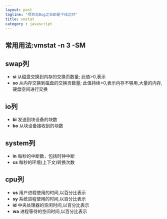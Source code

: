 ```yaml
---
layout: post
tagline: "项目无Bug之日即是下线之时"
title: vmstat
category : javascript
---
```

## 常用用法:vmstat -n 3 -SM





## swap列
 - **si**
   从磁盘交换到内存的交换页数量; 此值>0,表示
 - **so**
   从内存交换到磁盘的交换页数量; 此值持续>0,表示内存不够用,大量的内存,硬盘空间进行交换

## io列
 - **bi**
   发送到块设备的块数
 - **bo**
   从块设备接收到的块数

## system列
 - **in**
   每秒的中断数，包括时钟中断
 - **cs**
   每秒的环境(上下文)转换次数

## cpu列
 - **us**
   用户进程使用的时间,以百分比表示
 - **sy**
   系统进程使用的时间,以百分比表示
 - **id**
   中央处理器的空闲时间,以百分比表示
 - **wa**
   进程等待的空间时间,以百分比表示
